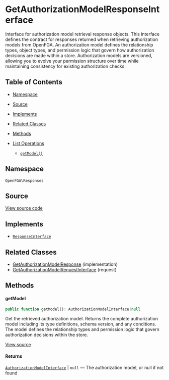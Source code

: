 # GetAuthorizationModelResponseInterface

Interface for authorization model retrieval response objects. This interface defines the contract for responses returned when retrieving authorization models from OpenFGA. An authorization model defines the relationship types, object types, and permission logic that govern how authorization decisions are made within a store. Authorization models are versioned, allowing you to evolve your permission structure over time while maintaining consistency for existing authorization checks.

## Table of Contents

- [Namespace](#namespace)
- [Source](#source)
- [Implements](#implements)
- [Related Classes](#related-classes)
- [Methods](#methods)

- [List Operations](#list-operations)
  - [`getModel()`](#getmodel)

## Namespace

`OpenFGA\Responses`

## Source

[View source code](https://github.com/evansims/openfga-php/blob/main/src/Responses/GetAuthorizationModelResponseInterface.php)

## Implements

- [`ResponseInterface`](ResponseInterface.md)

## Related Classes

- [GetAuthorizationModelResponse](Responses/GetAuthorizationModelResponse.md) (implementation)
- [GetAuthorizationModelRequestInterface](Requests/GetAuthorizationModelRequestInterface.md) (request)

## Methods

#### getModel

```php
public function getModel(): AuthorizationModelInterface|null

```

Get the retrieved authorization model. Returns the complete authorization model including its type definitions, schema version, and any conditions. The model defines the relationship types and permission logic that govern authorization decisions within the store.

[View source](https://github.com/evansims/openfga-php/blob/main/src/Responses/GetAuthorizationModelResponseInterface.php#L44)

#### Returns

[`AuthorizationModelInterface`](Models/AuthorizationModelInterface.md) &#124; `null` — The authorization model, or null if not found
